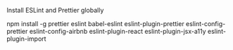 Install ESLint and Prettier globally

npm install -g prettier eslint babel-eslint eslint-plugin-prettier eslint-config-prettier eslint-config-airbnb eslint-plugin-react eslint-plugin-jsx-a11y eslint-plugin-import
